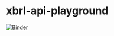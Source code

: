 # xbrl-api-playground

[![Binder](https://mybinder.org/badge_logo.svg)](https://mybinder.org/v2/gh/TiesdeKok/xbrl-api-playground/master)

